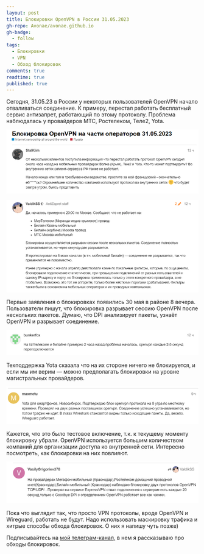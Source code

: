 ```yaml
---
layout: post
title: Блокировки OpenVPN в России 31.05.2023
gh-repo: Avonae/avonae.github.io
gh-badge:
  - follow
tags:
  - Блокировки
  - VPN
  - Обход блокировок
comments: true
readtime: true
published: true
---
```


Сегодня, 31.05.23 в России у некоторых пользователей OpenVPN начало отваливаться соединение. К примеру, перестал работать бесплатный сервис антизапрет, работающий по этому протоколу. Проблема наблюдалась у провайдеров МТС, Ростелеком, Теле2, Yota.

![Первый звоночек](/assets/img/VPNproblems/5.png)

![](/assets/img/VPNproblems/1.png)

Первые заявления о блокировках появились 30 мая в районе 8 вечера. Пользователи пишут, что блокировка разрывает сессию OpenVPN после нескольких пакетов. Думаю, что DPI анализирует пакеты, узнаёт OpenVPN и разрывает соединение.

![](/assets/img/VPNproblems/2.png)

Техподдержка Yota сказала что на их стороне ничего не блокируется, и если мы им верим — можно предполагать блокировки на уровне магистральных провайдеров.

![](/assets/img/VPNproblems/3.png)

Кажется, что это было тестовое включение, т.к. к текущему моменту блокировку убрали. OpenVPN используется большим количеством компаний для организации доступа ко внутренней сети. Интересно посмотреть, как блокировки на них повлияют.

![](/assets/img/VPNproblems/4.png)

Пока что выглядит так, что просто VPN протоколы, вроде OpenVPN и Wireguard, работать не будут. Надо использовать маскировку трафика и хитрые способы обхода блокировок. О них я напишу чуть позже)

Подписывайтесь на [мой телеграм-канал,](https://t.me/Press_Any) в нем я рассказываю про обходы блокировок.